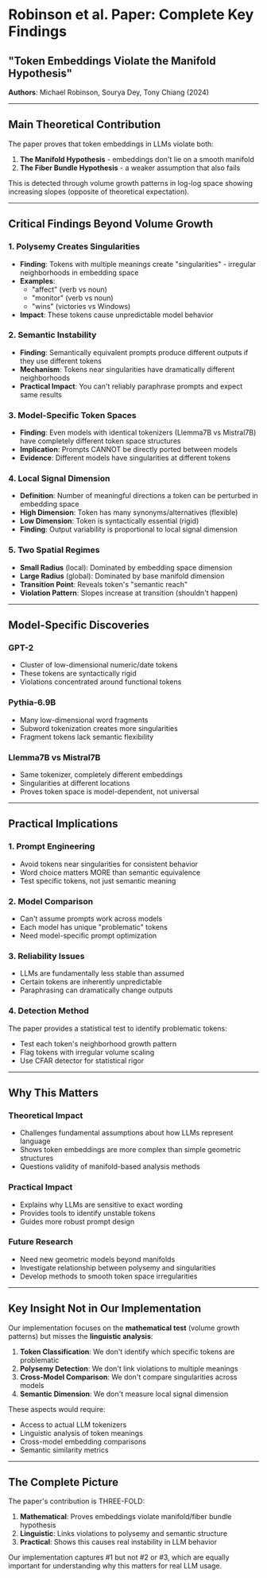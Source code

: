 # Robinson et al. Paper: Complete Key Findings

## "Token Embeddings Violate the Manifold Hypothesis"
**Authors**: Michael Robinson, Sourya Dey, Tony Chiang (2024)

---

## Main Theoretical Contribution

The paper proves that token embeddings in LLMs violate both:
1. **The Manifold Hypothesis** - embeddings don't lie on a smooth manifold
2. **The Fiber Bundle Hypothesis** - a weaker assumption that also fails

This is detected through volume growth patterns in log-log space showing increasing slopes (opposite of theoretical expectation).

---

## Critical Findings Beyond Volume Growth

### 1. Polysemy Creates Singularities
- **Finding**: Tokens with multiple meanings create "singularities" - irregular neighborhoods in embedding space
- **Examples**:
  - "affect" (verb vs noun)
  - "monitor" (verb vs noun)
  - "wins" (victories vs Windows)
- **Impact**: These tokens cause unpredictable model behavior

### 2. Semantic Instability
- **Finding**: Semantically equivalent prompts produce different outputs if they use different tokens
- **Mechanism**: Tokens near singularities have dramatically different neighborhoods
- **Practical Impact**: You can't reliably paraphrase prompts and expect same results

### 3. Model-Specific Token Spaces
- **Finding**: Even models with identical tokenizers (Llemma7B vs Mistral7B) have completely different token space structures
- **Implication**: Prompts CANNOT be directly ported between models
- **Evidence**: Different models have singularities at different tokens

### 4. Local Signal Dimension
- **Definition**: Number of meaningful directions a token can be perturbed in embedding space
- **High Dimension**: Token has many synonyms/alternatives (flexible)
- **Low Dimension**: Token is syntactically essential (rigid)
- **Finding**: Output variability is proportional to local signal dimension

### 5. Two Spatial Regimes
- **Small Radius** (local): Dominated by embedding space dimension
- **Large Radius** (global): Dominated by base manifold dimension
- **Transition Point**: Reveals token's "semantic reach"
- **Violation Pattern**: Slopes increase at transition (shouldn't happen)

---

## Model-Specific Discoveries

### GPT-2
- Cluster of low-dimensional numeric/date tokens
- These tokens are syntactically rigid
- Violations concentrated around functional tokens

### Pythia-6.9B
- Many low-dimensional word fragments
- Subword tokenization creates more singularities
- Fragment tokens lack semantic flexibility

### Llemma7B vs Mistral7B
- Same tokenizer, completely different embeddings
- Singularities at different locations
- Proves token space is model-dependent, not universal

---

## Practical Implications

### 1. Prompt Engineering
- Avoid tokens near singularities for consistent behavior
- Word choice matters MORE than semantic equivalence
- Test specific tokens, not just semantic meaning

### 2. Model Comparison
- Can't assume prompts work across models
- Each model has unique "problematic" tokens
- Need model-specific prompt optimization

### 3. Reliability Issues
- LLMs are fundamentally less stable than assumed
- Certain tokens are inherently unpredictable
- Paraphrasing can dramatically change outputs

### 4. Detection Method
The paper provides a statistical test to identify problematic tokens:
- Test each token's neighborhood growth pattern
- Flag tokens with irregular volume scaling
- Use CFAR detector for statistical rigor

---

## Why This Matters

### Theoretical Impact
- Challenges fundamental assumptions about how LLMs represent language
- Shows token embeddings are more complex than simple geometric structures
- Questions validity of manifold-based analysis methods

### Practical Impact
- Explains why LLMs are sensitive to exact wording
- Provides tools to identify unstable tokens
- Guides more robust prompt design

### Future Research
- Need new geometric models beyond manifolds
- Investigate relationship between polysemy and singularities
- Develop methods to smooth token space irregularities

---

## Key Insight Not in Our Implementation

Our implementation focuses on the **mathematical test** (volume growth patterns) but misses the **linguistic analysis**:

1. **Token Classification**: We don't identify which specific tokens are problematic
2. **Polysemy Detection**: We don't link violations to multiple meanings
3. **Cross-Model Comparison**: We don't compare singularities across models
4. **Semantic Dimension**: We don't measure local signal dimension

These aspects would require:
- Access to actual LLM tokenizers
- Linguistic analysis of token meanings
- Cross-model embedding comparisons
- Semantic similarity metrics

---

## The Complete Picture

The paper's contribution is THREE-FOLD:

1. **Mathematical**: Proves embeddings violate manifold/fiber bundle hypothesis
2. **Linguistic**: Links violations to polysemy and semantic structure
3. **Practical**: Shows this causes real instability in LLM behavior

Our implementation captures #1 but not #2 or #3, which are equally important for understanding why this matters for real LLM usage.